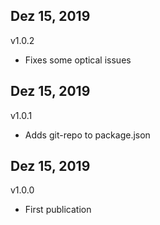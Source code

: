 ## Dez 15, 2019
v1.0.2
- Fixes some optical issues

## Dez 15, 2019
v1.0.1
- Adds git-repo to package.json

## Dez 15, 2019
v1.0.0
- First publication